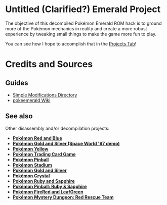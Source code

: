 # Untitled (Clarified?) Emerald Project

The objective of this decompiled Pokémon Emerald ROM hack is to ground more of the Pokémon mechanics in reality and create a more robust experience by tweaking small things to make the game more fun to play.

You can see how I hope to accomplish that in the [Projects Tab](https://github.com/descripteur/untitled-emerald-project/projects/)!


# Credits and Sources

## Guides
* [Simple Modifications Directory](https://www.pokecommunity.com/showthread.php?p=9986048)
* [pokeemerald Wiki](https://github.com/pret/pokeemerald/wiki)

## See also

Other disassembly and/or decompilation projects:
* [**Pokémon Red and Blue**](https://github.com/pret/pokered)
* [**Pokémon Gold and Silver (Space World '97 demo)**](https://github.com/pret/pokegold-spaceworld)
* [**Pokémon Yellow**](https://github.com/pret/pokeyellow)
* [**Pokémon Trading Card Game**](https://github.com/pret/poketcg)
* [**Pokémon Pinball**](https://github.com/pret/pokepinball)
* [**Pokémon Stadium**](https://github.com/pret/pokestadium)
* [**Pokémon Gold and Silver**](https://github.com/pret/pokegold)
* [**Pokémon Crystal**](https://github.com/pret/pokecrystal)
* [**Pokémon Ruby and Sapphire**](https://github.com/pret/pokeruby)
* [**Pokémon Pinball: Ruby & Sapphire**](https://github.com/pret/pokepinballrs)
* [**Pokémon FireRed and LeafGreen**](https://github.com/pret/pokefirered)
* [**Pokémon Mystery Dungeon: Red Rescue Team**](https://github.com/pret/pmd-red)
